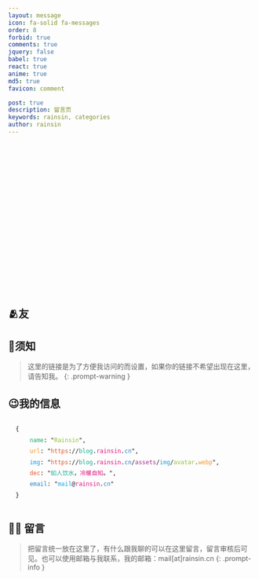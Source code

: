 ```yaml
---
layout: message
icon: fa-solid fa-messages
order: 8
forbid: true
comments: true
jquery: false
babel: true
react: true
anime: true
md5: true
favicon: comment

post: true
description: 留言页
keywords: rainsin, categories
author: rainsin
---
```


<style>
@media (min-width: 1400px) {
    .px-xxl-5 {
        padding-right: 9rem !important;
        padding-left: 9rem !important;
    }
}
</style>

<link rel="stylesheet" href="/assets/links/links-min.css"/>

<main id="shrink-card">
  <div class="c-glitch" style="border-radius: 12px;;aspect-ratio: 1 / .6;background-image: url('https://source.rainsin.cn/img/friend/friend.png'),url('https://source.rainsin.cn/img/friend/friend.png');">
    <div class="c-glitch__img" style="background-image: url('https://source.rainsin.cn/img/friend/friend.png'),url('https://source.rainsin.cn/img/friend/friend.png');"></div>
    <div class="c-glitch__img" style="background-image: url('https://source.rainsin.cn/img/friend/friend.png'),url('https://source.rainsin.cn/img/friend/friend.png');"></div>
    <div class="c-glitch__img" style="background-image: url('https://source.rainsin.cn/img/friend/friend.png'),url('https://source.rainsin.cn/img/friend/friend.png');"></div>
    <div class="c-glitch__img" style="background-image: url('https://source.rainsin.cn/img/friend/friend.png'),url('https://source.rainsin.cn/img/friend/friend.png');"></div>
    <div class="c-glitch__img" style="background-image: url('https://source.rainsin.cn/img/friend/friend.png'),url('https://source.rainsin.cn/img/friend/friend.png');"></div>
  </div>
  <div style="text-align: center;color: var(--text-color);">
  </div>
</main>

## 🫂友

<div id="links-box"></div>

## 📌须知

> 这里的链接是为了方便我访问的而设置，如果你的链接不希望出现在这里，请告知我。
{: .prompt-warning }

## 😉我的信息

<pre id="info-indiv" style="
    border-radius: .5rem;
    width: 100%;
    line-height: 1.6em;
    display: flex;
    padding: 10px 15px;
    white-space: pre-wrap !important;
    background-color: #f3f4f5;
    color: var(--at-color-font);
    background-color: var(--highlight-bg-color);
    margin: 0;
    overflow: auto;
    text-wrap: nowrap;
    flex-wrap: nowrap;
"><code class="hljs language-json">{
    <span style="color: #23AC69">name</span>: "<span style="color: #91C132">Rainsin</span>",
    <span style="color: #F19726">url</span>: "<span style="color: #E8552D">https</span>://<span style="color: #1AAB8E">blog</span>.<span style="color: #E1147F">rainsin</span>.<span style="color: #2980C1">cn</span>",
    <span style="color: #1BA1E6">img</span>: "<span style="color: #E8552D">https</span>://<span style="color: #1AAB8E">blog</span>.<span style="color: #E1147F">rainsin</span>.<span style="color: #2980C1">cn</span>/<span style="color: #A3338B">assets</span>/<span style="color: #1BA1E6">img</span>/<span style="color: #91C132">avatar</span>.<span style="color: #F19726">webp</span>", 
    <span style="color: #E8552D">dec</span>: "<span style="color: #1AAB8E">如人饮水</span>，<span style="color: #E1147F">冷暖自知</span>。",
    <span style="color: #2980C1">email</span>: "<span style="color: #1BA1E6">mail</span>@<span style="color: #E1147F">rainsin</span>.<span style="color: #2980C1">cn</span>"
}</code>
</pre>

<style>
pre#info-indiv span {
    display: inline-block;
}
</style>

<script type="text/babel"  data-type="module" src="/assets/links/links.js"></script>


## 🫶🏻 留言

> 把留言统一放在这里了，有什么跟我聊的可以在这里留言，留言审核后可见。也可以使用邮箱与我联系，我的邮箱：mail[at]rainsin.cn
{: .prompt-info }